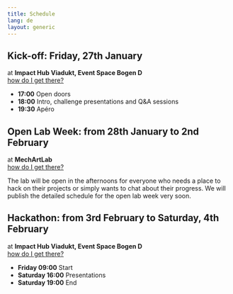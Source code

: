 ```yaml
---
title: Schedule
lang: de
layout: generic
---
```


## Kick-off: Friday, 27th January

at **Impact Hub Viadukt, Event Space Bogen D**
<br><a href="https://goo.gl/maps/CpsRggdwmUy" target="_blank"><i class="fa fa-map-marker" aria-hidden="true"></i> how do I get there?</a>

 - **17:00** Open doors
 - **18:00** Intro, challenge presentations and Q&A sessions
 - **19:30** Ap&eacute;ro


## Open Lab Week: from 28th January to 2nd February

at **MechArtLab**
<br/><a href="https://goo.gl/maps/NcAzJ6os82D2" target="_blank"><i class="fa fa-map-marker" aria-hidden="true"></i> how do I get there?</a>

The lab will be open in the afternoons for everyone who needs a place to hack on their projects or simply wants to chat about their progress.
We will publish the detailed schedule for the open lab week very soon.

## Hackathon: from 3rd February to Saturday, 4th February

at **Impact Hub Viadukt, Event Space Bogen D**
<br><a href="https://goo.gl/maps/CpsRggdwmUy" target="_blank"><i class="fa fa-map-marker" aria-hidden="true"></i> how do I get there?</a>

 - **Friday 09:00** Start
 - **Saturday 16:00** Presentations
 - **Saturday 19:00** End
